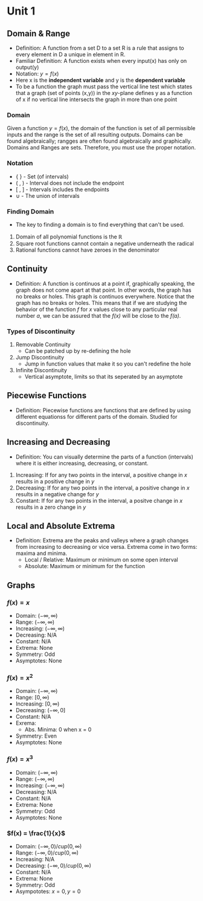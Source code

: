 # Unit 1
## Domain & Range
- Definition: A function from a set D to a set R is a rule that assigns to every
element in D a unique in element in R.
- Familiar Definition: A function exists when every input(x) has only on output(y)
- Notation: $y=f(x)$
- Here x is the **independent variable** and y is the **dependent variable**
- To be a function the graph must pass the vertical line test which states that a
graph (set of points (x,y)) in the *xy*-plane defines y as a function of x if no 
vertical line intersects the graph in more than one point 

### Domain
Given a function $y = f(x)$, the domain of the function is set of all permissible 
inputs and the range is the set of all resulting outputs. Domains can be found 
algebraically; rangges are often found algebraically and graphically. Domains and
Ranges are sets. Therefore, you must use the proper notation.

### Notation
- {  } - Set (of intervals)
- ( , ) - Interval does not include the endpoint
- [ , ] - Intervals includes the endpoints
- $\cup$ - The union of intervals

### Finding Domain
- The key to finding a domain is to find everything that can't be used.

1. Domain of all polynomial functions is the $\mathbb{R}$
2. Square root functions cannot contain a negative underneath the radical
3. Rational functions cannot have zeroes in the denominator

## Continuity
- Definition: A function is continuos at a point if, graphically speaking, the graph
does not come apart at that point. In other words, the graph has no breaks or holes.
This graph is continuos everywhere. Notice that the graph has no breaks or holes. This 
means that if we are studying the behavior of the function *f* for *x* values close to any 
particular real number *a*, we can be assured that the *f(x)* will be close to the *f(a)*.

### Types of Discontinuity
1. Removable Continuity
    - Can be patched up by re-defining the hole
2. Jump Discontinuity
    - Jump in function values that make it so you can't redefine the hole
3. Infinite Discontinuity
    - Vertical asymptote, limits so that its seperated by an asymptote

## Piecewise Functions
- Definition: Piecewise functions are functions that are defined by using different 
equationss for different parts of the domain. Studied for discontinuity.

## Increasing and Decreasing
- Definition: You can visually determine the parts of a function (intervals) where it is
either increasing, decreasing, or constant.

1. Increasing: If for any two points in the interval, a positive change in *x* results in a 
positive change in *y*
2. Decreasing: If for any two points in the interval, a positive change in *x* results in a 
negative change for *y*
3. Constant: If for any two points in the interval, a positve change in *x* results in a 
zero change in *y*

## Local and Absolute Extrema
- Definition: Extrema are the peaks and valleys where a graph changes from increasing to 
decreasing or vice versa. Extrema come in two forms: maxima and minima.
    - Local / Relative: Maximum or minimum on some open interval
    - Absolute: Maximum or minimum for the function

## Graphs
### $f(x) = x$
- Domain: $(-\infty, \infty)$
- Range: $(-\infty, \infty)$
- Increasing: $(-\infty, \infty)$
- Decreasing: N/A
- Constant: N/A
- Extrema: None
- Symmetry: Odd
- Asymptotes: None
 
### $f(x) = x^2$
- Domain: $(-\infty, \infty)$
- Range: $[0, \infty)$
- Increasing: $[0, \infty)$
- Decreasing: $(-\infty, 0]$
- Constant: N/A
- Exrema: 
    - Abs. Minima: 0 when x = 0
- Symmetry: Even
- Asymptotes: None

### $f(x) = x^3$
- Domain: $(-\infty, \infty)$
- Range: $(-\infty, \infty)$
- Increasing: $(-\infty, \infty)$
- Decreasing: N/A
- Constant: N/A
- Extrema: None
- Symmetry: Odd
- Asymptotes: None

### $f(x) = \frac{1}{x}$
- Domain: $(-\infty, 0) /cup (0, \infty)$
- Range: $(-\infty , 0) /cup (0, \infty)$
- Increasing: N/A
- Decreasing: $(-\infty , 0)/cup(0, \infty)$
- Constant: N/A
- Extrema: None
- Symmetry: Odd
- Asympototes: $x=0, y=0$
